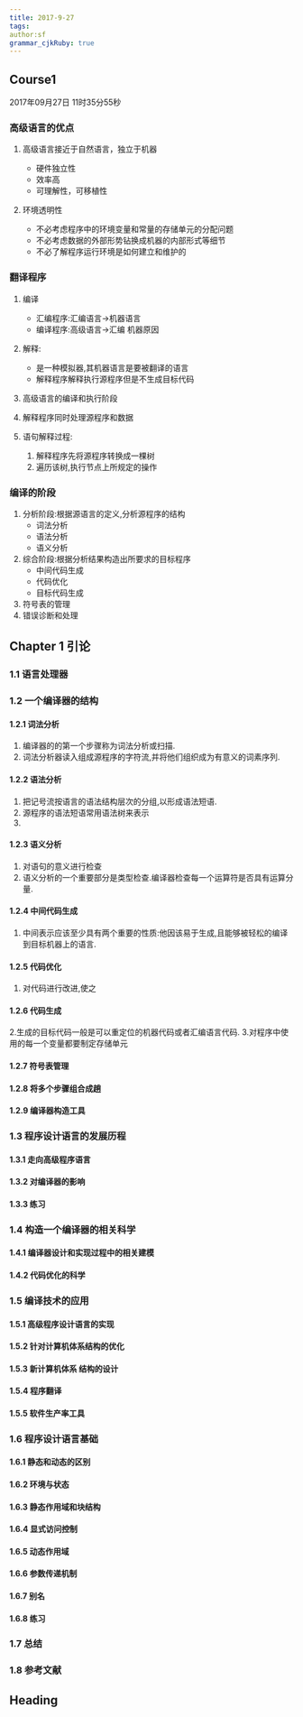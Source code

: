 ```yaml
---
title: 2017-9-27 
tags: 
author:sf
grammar_cjkRuby: true
---
```

## Course1
2017年09月27日 11时35分55秒
### 高级语言的优点
1. 高级语言接近于自然语言，独立于机器

	*  硬件独立性
	*  效率高
	*  可理解性，可移植性

2. 环境透明性

	* 不必考虑程序中的环境变量和常量的存储单元的分配问题
	* 不必考虑数据的外部形势钻换成机器的内部形式等细节
	* 不必了解程序运行环境是如何建立和维护的

### 翻译程序
 1. 编译

	* 汇编程序:汇编语言->机器语言
	* 编译程序:高级语言->汇编 机器原因

 2. 解释:
	* 是一种模拟器,其机器语言是要被翻译的语言
	* 解释程序解释执行源程序但是不生成目标代码

 3. 高级语言的编译和执行阶段
 4. 解释程序同时处理源程序和数据
 5. 语句解释过程:
	 1. 解释程序先将源程序转换成一棵树
	 2. 遍历该树,执行节点上所规定的操作

### 编译的阶段
 1. 分析阶段:根据源语言的定义,分析源程序的结构
	* 词法分析
	* 语法分析
	* 语义分析 
 2. 综合阶段:根据分析结果构造出所要求的目标程序
	* 中间代码生成
	* 代码优化
	* 目标代码生成
 3. 符号表的管理
 4. 错误诊断和处理
## Chapter 1 引论
### 1.1 语言处理器
### 1.2 一个编译器的结构
#### 1.2.1 词法分析 
1. 编译器的的第一个步骤称为词法分析或扫描.
2. 词法分析器读入组成源程序的字符流,并将他们组织成为有意义的词素序列.
#### 1.2.2 语法分析
1. 把记号流按语言的语法结构层次的分组,以形成语法短语.
2. 源程序的语法短语常用语法树来表示
3. 
#### 1.2.3 语义分析
1. 对语句的意义进行检查
2. 语义分析的一个重要部分是类型检查.编译器检查每一个运算符是否具有运算分量.
#### 1.2.4 中间代码生成
1. 中间表示应该至少具有两个重要的性质:他因该易于生成,且能够被轻松的编译到目标机器上的语言.
#### 1.2.5 代码优化
1. 对代码进行改进,使之
#### 1.2.6 代码生成
2.生成的目标代码一般是可以重定位的机器代码或者汇编语言代码.
3.对程序中使用的每一个变量都要制定存储单元
#### 1.2.7 符号表管理
#### 1.2.8 将多个步骤组合成趟
#### 1.2.9 编译器构造工具

### 1.3 程序设计语言的发展历程
#### 1.3.1 走向高级程序语言
#### 1.3.2 对编译器的影响
#### 1.3.3 练习

### 1.4 构造一个编译器的相关科学
#### 1.4.1 编译器设计和实现过程中的相关建模
#### 1.4.2 代码优化的科学
### 1.5 编译技术的应用
#### 1.5.1 高级程序设计语言的实现
#### 1.5.2 针对计算机体系结构的优化
#### 1.5.3 新计算机体系 结构的设计
#### 1.5.4 程序翻译
#### 1.5.5 软件生产率工具

### 1.6 程序设计语言基础
#### 1.6.1 静态和动态的区别
#### 1.6.2 环境与状态
#### 1.6.3 静态作用域和块结构
#### 1.6.4 显式访问控制
#### 1.6.5 动态作用域
#### 1.6.6 参数传递机制
#### 1.6.7 别名
#### 1.6.8 练习

### 1.7 总结
### 1.8 参考文献

## Heading